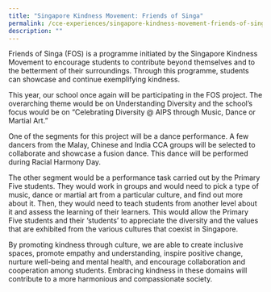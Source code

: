```yaml
---
title: "Singapore Kindness Movement: Friends of Singa"
permalink: /cce-experiences/singapore-kindness-movement-friends-of-singa/
description: ""
---
```

Friends of Singa (FOS) is a programme initiated by the Singapore Kindness Movement to encourage students to contribute beyond themselves and to the betterment of their surroundings. Through this programme, students can showcase and continue exemplifying kindness. 

This year, our school once again will be participating in the FOS project. The overarching theme would be on Understanding Diversity and the school’s focus would be on “Celebrating Diversity @ AIPS through Music, Dance or Martial Art.” 

One of the segments for this project will be a dance performance. A few dancers from the Malay, Chinese and India CCA groups will be selected to collaborate and showcase a fusion dance. This dance will be performed during Racial Harmony Day. 

The other segment would be a performance task carried out by the Primary Five students. They would work in groups and would need to pick a type of music, dance or martial art from a particular culture, and find out more about it. Then, they would need to teach students from another level about it and assess the learning of their learners. This would allow the Primary Five students and their ‘students’ to appreciate the diversity and the values that are exhibited from the various cultures that coexist in Singapore.

By promoting kindness through culture, we are able to create inclusive spaces, promote empathy and understanding, inspire positive change, nurture well-being and mental health, and encourage collaboration and cooperation among students. Embracing kindness in these domains will contribute to a more harmonious and compassionate society. 

